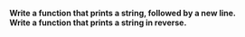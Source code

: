 **Write a function that prints a string, followed by a new line.**<br>
**Write a function that prints a string in reverse.**<br>
